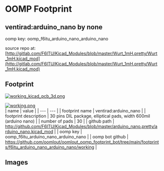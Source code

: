 # OOMP Footprint  
## ventirad:arduino_nano  by none  
  
oomp key: oomp_f6itu_arduino_nano_arduino_nano  
  
source repo at: [http://gitlab.com/F6ITU/Kicad_Modules/blob/master/Wurt_1mH.pretty/Wurt_1mH.kicad_mod](http://gitlab.com/F6ITU/Kicad_Modules/blob/master/Wurt_1mH.pretty/Wurt_1mH.kicad_mod)  
## Footprint  
  
[![working_kicad_pcb_3d.png](working_kicad_pcb_3d_600.png)](working_kicad_pcb_3d.png)  
  
[![working.png](working_600.png)](working.png)  
| name | value | 
| --- | --- | 
| footprint name | ventirad:arduino_nano | 
| footprint description | 30 pins DIL package, elliptical pads, width 600mil (arduino nano) | 
| number of pads | 30 | 
| github path | http://github.com/F6ITU/Kicad_Modules/blob/master/arduino_nano.pretty/arduino_nano.kicad_mod | 
| oomp key | oomp_f6itu_arduino_nano_arduino_nano | 
| oomp bot github | https://github.com/oomlout/oomlout_oomp_footprint_bot/tree/main/footprints/f6itu_arduino_nano_arduino_nano/working | 
## Images  

